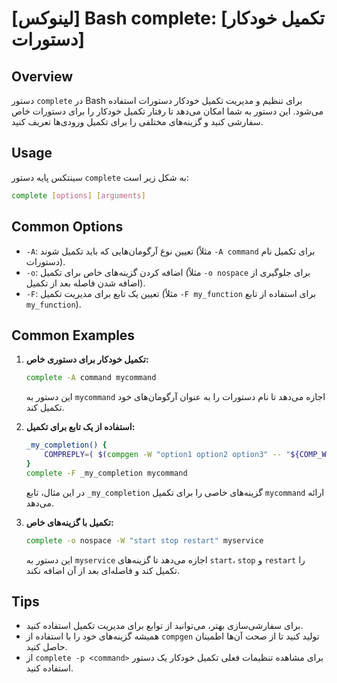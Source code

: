 # [لینوکس] Bash complete: [تکمیل خودکار دستورات]

## Overview
دستور `complete` در Bash برای تنظیم و مدیریت تکمیل خودکار دستورات استفاده می‌شود. این دستور به شما امکان می‌دهد تا رفتار تکمیل خودکار را برای دستورات خاص سفارشی کنید و گزینه‌های مختلفی را برای تکمیل ورودی‌ها تعریف کنید.

## Usage
سینتکس پایه دستور `complete` به شکل زیر است:

```bash
complete [options] [arguments]
```

## Common Options
- `-A`: تعیین نوع آرگومان‌هایی که باید تکمیل شوند (مثلاً `-A command` برای تکمیل نام دستورات).
- `-o`: اضافه کردن گزینه‌های خاص برای تکمیل (مثلاً `-o nospace` برای جلوگیری از اضافه شدن فاصله بعد از تکمیل).
- `-F`: تعیین یک تابع برای مدیریت تکمیل (مثلاً `-F my_function` برای استفاده از تابع `my_function`).

## Common Examples
1. **تکمیل خودکار برای دستوری خاص:**
   ```bash
   complete -A command mycommand
   ```
   این دستور به `mycommand` اجازه می‌دهد تا نام دستورات را به عنوان آرگومان‌های خود تکمیل کند.

2. **استفاده از یک تابع برای تکمیل:**
   ```bash
   _my_completion() {
       COMPREPLY=( $(compgen -W "option1 option2 option3" -- "${COMP_WORDS[COMP_CWORD]}") )
   }
   complete -F _my_completion mycommand
   ```
   در این مثال، تابع `_my_completion` گزینه‌های خاصی را برای تکمیل `mycommand` ارائه می‌دهد.

3. **تکمیل با گزینه‌های خاص:**
   ```bash
   complete -o nospace -W "start stop restart" myservice
   ```
   این دستور به `myservice` اجازه می‌دهد تا گزینه‌های `start`، `stop` و `restart` را تکمیل کند و فاصله‌ای بعد از آن اضافه نکند.

## Tips
- برای سفارشی‌سازی بهتر، می‌توانید از توابع برای مدیریت تکمیل استفاده کنید.
- همیشه گزینه‌های خود را با استفاده از `compgen` تولید کنید تا از صحت آن‌ها اطمینان حاصل کنید.
- از `complete -p <command>` برای مشاهده تنظیمات فعلی تکمیل خودکار یک دستور استفاده کنید.